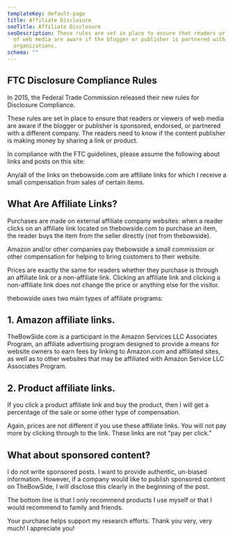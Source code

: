 ```yaml
---
templateKey: default-page
title: Affiliate Disclosure
seoTitle: Affiliate Disclosure
seoDescription: These rules are set in place to ensure that readers or viewers
  of web media are aware if the blogger or publisher is partnered with
  organizations.
schema: ""
---
```

## FTC Disclosure Compliance Rules

In 2015, the Federal Trade Commission released their new rules for Disclosure Compliance.

These rules are set in place to ensure that readers or viewers of web media are aware if the blogger or publisher is sponsored, endorsed, or partnered with a different company. The readers need to know if the content publisher is making money by sharing a link or product.

In compliance with the FTC guidelines, please assume the following about links and posts on this site:

Any/all of the links on thebowside.com are affiliate links for which I receive a small compensation from sales of certain items.

## What Are Affiliate Links?

Purchases are made on external affiliate company websites: when a reader clicks on an affiliate link located on thebowside.com to purchase an item, the reader buys the item from the seller directly (not from thebowside).

Amazon and/or other companies pay thebowside a small commission or other compensation for helping to bring customers to their website.

Prices are exactly the same for readers whether they purchase is through an affiliate link or a non-affiliate link. Clicking an affiliate link and clicking a non-affiliate link does not change the price or anything else for the visitor.

thebowside uses two main types of affiliate programs:

## 1. Amazon affiliate links.

TheBowSide.com is a participant in the Amazon Services LLC Associates Program, an affiliate advertising program designed to provide a means for website owners to earn fees by linking to Amazon.com and affiliated sites, as well as to other websites that may be affiliated with Amazon Service LLC Associates Program.

## 2. Product affiliate links.

If you click a product affiliate link and buy the product, then I will get a percentage of the sale or some other type of compensation.

Again, prices are not different if you use these affiliate links. You will not pay more by clicking through to the link. These links are not “pay per click.”

## What about sponsored content?

I do not write sponsored posts. I want to provide authentic, un-biased information. However, if a company would like to publish sponsored content on TheBowSide, I will disclose this clearly in the beginning of the post.

<p class="small-text">The bottom line is that I only recommend products I use myself or that I would recommend to family and friends.</p>

Your purchase helps support my research efforts. Thank you very, very much! I appreciate you!